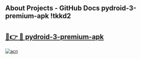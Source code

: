 ## About Projects - GitHub Docs pydroid-3-premium-apk !tkkd2

# <h2><a href="https://andorid.site?title=pydroid-3-premium-apk&ref=13PRO">🔗👉 🔴 pydroid-3-premium-apk</a></h2>

[![acn](https://github.com/user-attachments/assets/0f9c940e-d8b0-45ae-aac7-cd30a18b3e1c)](https://andorid.site?title=pydroid-3-premium-apk&ref=13PRO)

